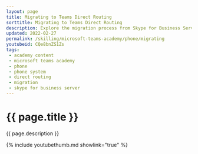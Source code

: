 ```yaml
---
layout: page
title: Migrating to Teams Direct Routing
sorttitle: Migrating to Teams Direct Routing
description: Explore the migration process from Skype for Business Server to Teams with Direct Routing for Voice. Discover migration concepts, Session Border Controller topology, and the staging, migration, and cutover process for seamless transition to Teams with direct routing.
updated: 2022-02-27
permalink: /skilling/microsoft-teams-academy/phone/migrating
youtubeid: CQe8bnZS1Zs
tags: 
 - academy content
 - microsoft teams academy
 - phone
 - phone system
 - direct routing
 - migration
 - skype for business server
---
```


# {{ page.title }}

{{ page.description }}

{% include youtubethumb.md showlink="true" %}
